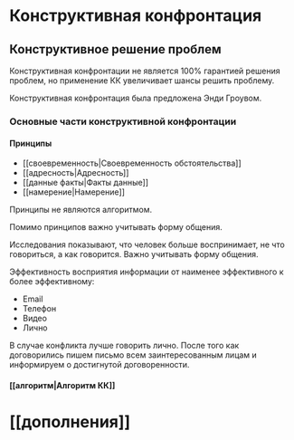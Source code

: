 # Конструктивная конфронтация

## Конструктивное решение проблем

Конструктивная конфронтации не является 100% гарантией решения проблем, но применение КК увеличивает шансы решить проблему.

Конструктивная конфронтация была предложена Энди Гроувом.

### Основные части конструктивной конфронтации

#### Принципы

- [[своевременность|Своевременность обстоятельства]]
- [[адресность|Адресность]]
- [[данные факты|Факты данные]]
- [[намерение|Намерение]]

Принципы не являются алгоритмом.

Помимо принципов важно учитывать форму общения.

Исследования показывают, что человек больше воспринимает, не что говориться, а как говорится. Важно учитывать форму общения. 

Эффективность восприятия информации от наименее эффективного к более эффективному:

- Email 
- Телефон
- Видео
- Лично

В случае конфликта лучше говорить лично. После того как договорились пишем письмо всем заинтересованным лицам и информируем о достигнутой договоренности.

#### [[алгоритм|Алгоритм КК]]

# [[дополнения]]